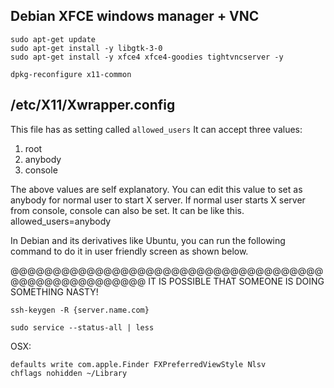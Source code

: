 ## Debian XFCE windows manager + VNC

```
sudo apt-get update 
sudo apt-get install -y libgtk-3-0
sudo apt-get install -y xfce4 xfce4-goodies tightvncserver -y

dpkg-reconfigure x11-common
```

## /etc/X11/Xwrapper.config

This file has as setting called `allowed_users`
It can accept three values:

1. root
2. anybody
3. console

The above values are self explanatory. You can edit this value to set as anybody for normal user to start X server. If normal user starts X server from console, console can also be set. It can be like this.
allowed_users=anybody

In Debian and its derivatives like Ubuntu, you can run the following command to do it in user friendly screen as shown below.

@@@@@@@@@@@@@@@@@@@@@@@@@@@@@@@@@@@@@@@@@@@@@@@@@@@@@
IT IS POSSIBLE THAT SOMEONE IS DOING SOMETHING NASTY!

```
ssh-keygen -R {server.name.com}

sudo service --status-all | less 
```

OSX:
```
defaults write com.apple.Finder FXPreferredViewStyle Nlsv
chflags nohidden ~/Library
```

